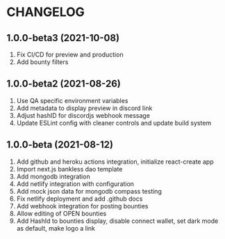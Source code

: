 # CHANGELOG

## 1.0.0-beta3 (2021-10-08)

1. Fix CI/CD for preview and production
2. Add bounty filters

## 1.0.0-beta2 (2021-08-26)

1. Use QA specific environment variables
2. Add metadata to display preview in discord link
3. Adjust hashID for discordjs webhook message
4. Update ESLint config with cleaner controls and update build system

## 1.0.0-beta (2021-08-12)

1. Add github and heroku actions integration, initialize react-create app
2. Import next.js bankless dao template
3. Add mongodb integration
4. Add netlify integration with configuration
5. Add mock json data for mongodb compass testing
6. Fix netlify deployment and add .github docs
7. Add webhook integration for posting bounties
8. Allow editing of OPEN bounties
9. Add HashId to bounties display, disable connect wallet, set dark mode as default, make logo a link
